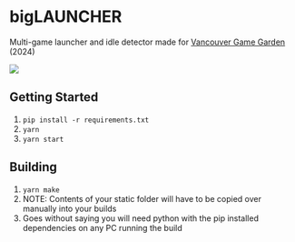 # bigLAUNCHER
Multi-game launcher and idle detector made for [Vancouver Game Garden](https://vangamegarden.com/) (2024)

![](https://raw.githubusercontent.com/bigTEAM-gg/bigLAUNCHER/main/demo.gif)

## Getting Started
1. `pip install -r requirements.txt`
1. `yarn`
1. `yarn start`

## Building

1. `yarn make`
1. NOTE: Contents of your static folder will have to be copied over manually into your builds
1. Goes without saying you will need python with the pip installed dependencies on any PC running the build
